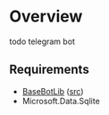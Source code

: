 # Overview
todo telegram bot

## Requirements
- [BaseBotLib](https://www.nuget.org/packages/BaseBotLib_Pilyukov) ([src](https://github.com/MPilukov/BaseBotLib))
- Microsoft.Data.Sqlite